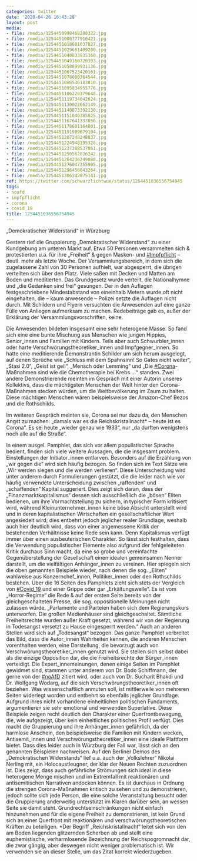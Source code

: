 ```yaml
---
categories: twitter
date: '2020-04-26 16:43:28'
layout: post
media:
- file: /media/1254450998468280322.jpg
- file: /media/1254451008777916421.jpg
- file: /media/1254451018601037827.jpg
- file: /media/1254451029661409280.jpg
- file: /media/1254451040033935360.jpg
- file: /media/1254451049160720393.jpg
- file: /media/1254451058899931136.jpg
- file: /media/1254451067523420161.jpg
- file: /media/1254451078080364544.jpg
- file: /media/1254451086536183810.jpg
- file: /media/1254451095834955776.jpg
- file: /media/1254451106228379648.jpg
- file: /media/1254451119734042624.jpg
- file: /media/1254451130022662149.jpg
- file: /media/1254451140873392130.jpg
- file: /media/1254451151040385025.jpg
- file: /media/1254451167641337856.jpg
- file: /media/1254451178601164801.jpg
- file: /media/1254451191909679104.jpg
- file: /media/1254451207248248837.jpg
- file: /media/1254451224948195328.jpg
- file: /media/1254451237388537861.jpg
- file: /media/1254451250562826242.jpg
- file: /media/1254451264236249088.jpg
- file: /media/1254451276047355905.jpg
- file: /media/1254451296456843264.jpg
- file: /media/1254451306342875141.jpg
ref: https://twitter.com/schwarzlichtwue/status/1254451036556754945
tags:
- noafd
- impfpflicht
- corona
- covid_19
title: 1254451036556754945
---
```

„Demokratischer Widerstand“ in Würzburg



Gestern rief die Gruppierung „Demokratischer Widerstand“ zu einer Kundgebung am unteren Markt auf. Etwa 50 Personen versammelten sich &amp; protestierten u.a. für ihre „Freiheit“ &amp; gegen Masken- und [#Impfpflicht](/t/impfpflicht) – deutl. mehr als letzte Woche. 
Der Versammlungsbereich, in dem sich die zugelassene Zahl von 30 Personen aufhielt, war abgesperrt, die übrigen verteilten sich über den Platz. Viele saßen mit Decken und Matten am Boden und meditierten. 
Das Grundgesetz wurde verteilt, die Nationalhymne und „die Gedanken sind frei“ gesungen. Der in den Auflagen festgeschriebene Mindestabstand von eineinhalb Metern wurde oft nicht eingehalten, die – kaum anwesende – Polizei setzte die Auflagen nicht durch. 
Mit Schildern und Flyern versuchten die Anwesenden auf eine ganze Fülle von Anliegen aufmerksam zu machen. Redebeiträge gab es, außer der Erklärung der Versammlungsvorschriften, keine.

 

Die Anwesenden bildeten insgesamt eine sehr heterogene Masse. 
So fand sich eine eine bunte Mischung aus Menschen wie jungen Hippies, Senior_innen und Familien mit Kindern. Teils aber auch Schwurbler_innen oder harte Verschwörungstheoretiker_innen und Impfgegner_innen. 
So hatte eine meditierende Demonstrantin Schilder um sich herum ausgelegt, auf denen Sprüche wie „Schluss mit dem Spahnsinn! So Gates nicht weiter“, „Stasi 2.0“, „Geist ist geil“, „Mensch oder Lemming“ und „Die [#Corona](/t/corona)-Maßnahmen sind wie die Chemotherapie bei Krebs ...“ standen. 
Zwei andere Demonstrierende meinten im Gespräch mit einer Autorin unseres Kollektivs, dass die mächtigsten Menschen der Welt hinter den Corona-Maßnahmen stecken würden, um die Weltbevölkerung im Zaum zu halten. 
Diese mächtigen Menschen wären beispielsweise der Amazon-Chef Bezos und die Rothschilds. 

Im weiteren Gespräch meinten sie, Corona sei nur dazu da, den Menschen Angst zu machen: „damals war es die Reichskristallnacht\* – heute ist es Corona“.
Es sei heute „wieder genau wie 1933“, nur „da durften wenigstens noch alle auf die Straße“. 



In einem ausgel. Pamphlet, das sich vor allem populistischer Sprache bedient, finden sich viele weitere Aussagen, die die insgesamt problem. Einstellungen der Initiator_innen entlarven. 
Besonders auf die Erzählung von „wir gegen die“ wird sich häufig bezogen. So finden sich im Text Sätze wie „Wir werden siegen und die werden verlieren“.
Diese Unterscheidung wird unter anderem durch Formulierungen gestützt, die die leider nach wie vor häufig verwendete Unterscheidung zwischen „raffenden“ und „schaffenden“ Kapital suggeriert.
Dies zeigt sich daran, dass der „Finanzmarktkapitalismus“ dessen sich ausschließlich die „bösen“ Eliten bedienen, um ihre Vormachtstellung zu sichern, in typischer Form kritisiert wird, während  Kleinunternehmer_innen keine böse Absicht unterstellt wird und in deren 
 kapitalistischen Wirtschaften ein gesellschaftlicher Wert angesiedelt wird; dies entbehrt jedoch jeglicher realer Grundlage, weshalb auch hier deutlich wird, dass von einer angemessene Kritik der bestehenden Verhältnisse keine Rede sein kann.
Denn Kapitalismus verfügt immer über einen ausbeuterischen Charakter. So lässt sich festhalten, dass die Verwendung populistischer Elemente also aufgrund der fehlgeleiteten Kritik durchaus Sinn macht, da eine so grobe und vereinfachte Gegenüberstellung der Gesellschaft einen 
 idealen gemeinsamen Nenner darstellt, um die vielfältigen Anhänger_innen zu vereinen. Hier spiegeln sich die oben genannten Beispiele wieder, nach denen die sog. „Eliten“ wahlweise aus Konzernchef_innen, Politiker_innen oder den Rothschilds bestehen.
Über die 16 Seiten des Pamphlets zieht sich stets der Vergleich von [#Covid_19](/t/covid_19) und einer Grippe oder gar „Erkältungswelle“. Es ist vom „Horror-Regime“ die Rede &amp; auf der ersten Seite bereits von der gleichgeschalteten Presse, die sog. oppositionelle Meinungen nicht zulassen würde.
„Parlamente und Parteien haben sich dem Regierungskurs unterworfen. Die großen Medienhäuser sind gleichgeschaltet. Sämtliche Freiheitsrechte wurden außer Kraft gesetzt, während wir von der Regierung in Todesangst versetzt zu Hause eingesperrt werden.“
Auch an anderen Stellen wird sich auf „Todesangst“ bezogen. Das ganze Pamphlet verbreitet das Bild, dass die Autor_innen Wahrheiten kennen, die anderen Menschen vorenthalten werden, eine Darstellung, die bevorzugt auch von Verschwörungstheoretiker_innen genutzt wird.
Sie stellen sich selbst dabei als die einzige Opposition dar, die die Freiheitsrechte der Bürger_innen verteidigt.
Die Expert_innemeinungen, denen einige Seiten im Pamphlet gewidmet sind, stammen unter anderem von Dr. Bodo Schiffmann, der gerne von der [#noAfD](/t/noafd) zitiert wird, oder auch von Dr. Sucharit Bhakdi und Dr. Wolfgang Wodarg, auf die sich Verschwörungstheoretiker_innen oft beziehen.
Was wissenschaftlich anmuten soll, ist mittlerweile von mehreren Seiten widerlegt worden und entbehrt so ebenfalls jeglicher Grundlage. Aufgrund ihres nicht vorhandene einheitlichen politischen Fundaments, argumentieren sie sehr emotional und verwenden Superlative.
Diese Beispiele zeigen recht deutlich den Charakter einer Querfrontbewegung, die, wie aufgezeigt, über kein einheitliches politisches Profil verfügt.
Dies macht die Gruppierung und ihre Anhänger_innen gefährlich, da der harmlose Anschein, den beispielsweise die Familien mit Kindern wecken, Antisemit_innen und Verschwörungstheoretiker_innen eine ideale Plattform bietet.
Dass dies leider auch in Würzburg der Fall war, lässt sich an den genannten Beispielen nachweisen. Auf den Berliner Demos des „Demokratischen Widerstands“ lief u.a. auch der „Volkslehrer“ Nikolai Nerling mit, ein Holocaustleugner, der klar der Neuen Rechten zuzuordnen ist.
Dies zeigt, dass auch gefährliche Strömungen sich ideal in diese heterogene Menge mischen und im Extremfall mit reaktionären und antisemitischen Narrativen andocken können.
Es ist durchaus in Ordnung die strengen Corona-Maßnahmen kritisch zu sehen und zu demonstrieren, jedoch sollte sich jede Person, die eine solche Veranstaltung besucht oder die Gruppierung anderweitig unterstützt im Klaren darüber sein, an wessen Seite sie damit steht.
Grundrechtseinschränkungen nicht einfach hinzunehmen und für die eigene Freiheit zu demonstrieren, ist kein Grund sich an einer Querfront mit reaktionären und verschwörungstheoretischen Kräften zu beteiligen.
\*Der Begriff „Reichskristallnacht“ leitet sich von den am Boden liegenden glitzernden Scherben ab und stellt eine euphemistische, verharmlosende Bezeichnung der Reichspogromnacht dar, 
 die zwar gängig, aber deswegen nicht weniger problematisch ist. Wir verwenden sie an dieser Stelle, um das Zitat korrekt wiederzugeben.